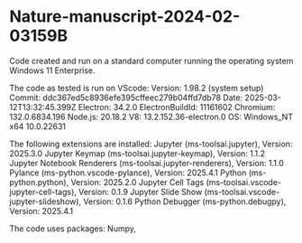 # Nature-manuscript-2024-02-03159B

Code created and run on a standard computer running the operating system Windows 11 Enterprise.

The code as tested is run on VScode: Version: 1.98.2 (system setup)
Commit: ddc367ed5c8936efe395cffeec279b04ffd7db78
Date: 2025-03-12T13:32:45.399Z
Electron: 34.2.0
ElectronBuildId: 11161602
Chromium: 132.0.6834.196
Node.js: 20.18.2
V8: 13.2.152.36-electron.0
OS: Windows_NT x64 10.0.22631

The following extensions are installed:
Jupyter (ms-toolsai.jupyter), Version: 2025.3.0
Jupyter Keymap (ms-toolsai.jupyter-keymap), Version: 1.1.2
Jupyter Notebook Renderers (ms-toolsai.jupyter-renderers), Version: 1.1.0
Pylance (ms-python.vscode-pylance), Version: 2025.4.1
Python (ms-python.python), Version: 2025.2.0
Jupyter Cell Tags (ms-toolsai.vscode-jupyter-cell-tags), Version: 0.1.9
Jupyter Slide Show (ms-toolsai.vscode-jupyter-slideshow), Version: 0.1.6
Python Debugger (ms-python.debugpy), Version: 2025.4.1

The code uses packages:
Numpy, 
